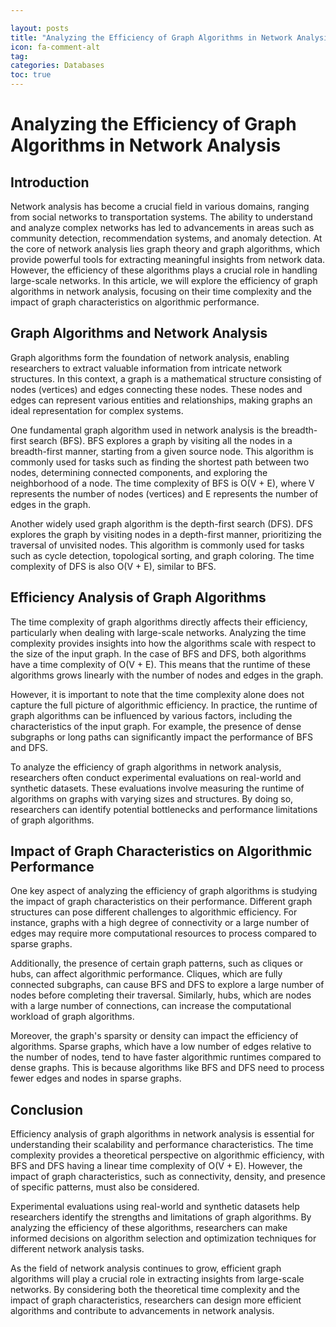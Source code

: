 ```yaml
---

layout: posts
title: "Analyzing the Efficiency of Graph Algorithms in Network Analysis"
icon: fa-comment-alt
tag:      
categories: Databases
toc: true
---
```




# Analyzing the Efficiency of Graph Algorithms in Network Analysis

## Introduction

Network analysis has become a crucial field in various domains, ranging from social networks to transportation systems. The ability to understand and analyze complex networks has led to advancements in areas such as community detection, recommendation systems, and anomaly detection. At the core of network analysis lies graph theory and graph algorithms, which provide powerful tools for extracting meaningful insights from network data. However, the efficiency of these algorithms plays a crucial role in handling large-scale networks. In this article, we will explore the efficiency of graph algorithms in network analysis, focusing on their time complexity and the impact of graph characteristics on algorithmic performance.

## Graph Algorithms and Network Analysis

Graph algorithms form the foundation of network analysis, enabling researchers to extract valuable information from intricate network structures. In this context, a graph is a mathematical structure consisting of nodes (vertices) and edges connecting these nodes. These nodes and edges can represent various entities and relationships, making graphs an ideal representation for complex systems.

One fundamental graph algorithm used in network analysis is the breadth-first search (BFS). BFS explores a graph by visiting all the nodes in a breadth-first manner, starting from a given source node. This algorithm is commonly used for tasks such as finding the shortest path between two nodes, determining connected components, and exploring the neighborhood of a node. The time complexity of BFS is O(V + E), where V represents the number of nodes (vertices) and E represents the number of edges in the graph.

Another widely used graph algorithm is the depth-first search (DFS). DFS explores the graph by visiting nodes in a depth-first manner, prioritizing the traversal of unvisited nodes. This algorithm is commonly used for tasks such as cycle detection, topological sorting, and graph coloring. The time complexity of DFS is also O(V + E), similar to BFS.

## Efficiency Analysis of Graph Algorithms

The time complexity of graph algorithms directly affects their efficiency, particularly when dealing with large-scale networks. Analyzing the time complexity provides insights into how the algorithms scale with respect to the size of the input graph. In the case of BFS and DFS, both algorithms have a time complexity of O(V + E). This means that the runtime of these algorithms grows linearly with the number of nodes and edges in the graph.

However, it is important to note that the time complexity alone does not capture the full picture of algorithmic efficiency. In practice, the runtime of graph algorithms can be influenced by various factors, including the characteristics of the input graph. For example, the presence of dense subgraphs or long paths can significantly impact the performance of BFS and DFS.

To analyze the efficiency of graph algorithms in network analysis, researchers often conduct experimental evaluations on real-world and synthetic datasets. These evaluations involve measuring the runtime of algorithms on graphs with varying sizes and structures. By doing so, researchers can identify potential bottlenecks and performance limitations of graph algorithms.

## Impact of Graph Characteristics on Algorithmic Performance

One key aspect of analyzing the efficiency of graph algorithms is studying the impact of graph characteristics on their performance. Different graph structures can pose different challenges to algorithmic efficiency. For instance, graphs with a high degree of connectivity or a large number of edges may require more computational resources to process compared to sparse graphs.

Additionally, the presence of certain graph patterns, such as cliques or hubs, can affect algorithmic performance. Cliques, which are fully connected subgraphs, can cause BFS and DFS to explore a large number of nodes before completing their traversal. Similarly, hubs, which are nodes with a large number of connections, can increase the computational workload of graph algorithms.

Moreover, the graph's sparsity or density can impact the efficiency of algorithms. Sparse graphs, which have a low number of edges relative to the number of nodes, tend to have faster algorithmic runtimes compared to dense graphs. This is because algorithms like BFS and DFS need to process fewer edges and nodes in sparse graphs.

## Conclusion

Efficiency analysis of graph algorithms in network analysis is essential for understanding their scalability and performance characteristics. The time complexity provides a theoretical perspective on algorithmic efficiency, with BFS and DFS having a linear time complexity of O(V + E). However, the impact of graph characteristics, such as connectivity, density, and presence of specific patterns, must also be considered.

Experimental evaluations using real-world and synthetic datasets help researchers identify the strengths and limitations of graph algorithms. By analyzing the efficiency of these algorithms, researchers can make informed decisions on algorithm selection and optimization techniques for different network analysis tasks.

As the field of network analysis continues to grow, efficient graph algorithms will play a crucial role in extracting insights from large-scale networks. By considering both the theoretical time complexity and the impact of graph characteristics, researchers can design more efficient algorithms and contribute to advancements in network analysis.